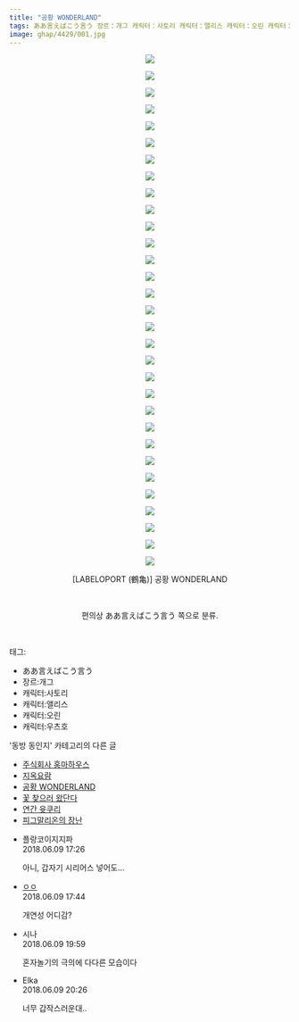```yaml
---
title: "공황 WONDERLAND"
tags: ああ言えばこう言う 장르：개그 캐릭터：사토리 캐릭터：앨리스 캐릭터：오린 캐릭터：우츠호 LABELOPORT 鶴亀 동방_동인지
image: ghap/4429/001.jpg
---
```

<div class="article">
<p style="text-align: center; clear: none; float: none;"><img src="{{ site.nasurl }}/ghap/4429/001.jpg"/></p>
<p style="text-align: center; clear: none; float: none;"><img src="{{ site.nasurl }}/ghap/4429/002.jpg"/></p>
<p style="text-align: center; clear: none; float: none;"><img src="{{ site.nasurl }}/ghap/4429/003.jpg"/></p>
<p style="text-align: center; clear: none; float: none;"><img src="{{ site.nasurl }}/ghap/4429/004.jpg"/></p>
<p style="text-align: center; clear: none; float: none;"><img src="{{ site.nasurl }}/ghap/4429/005.jpg"/></p>
<p style="text-align: center; clear: none; float: none;"><img src="{{ site.nasurl }}/ghap/4429/006.jpg"/></p>
<p style="text-align: center; clear: none; float: none;"><img src="{{ site.nasurl }}/ghap/4429/007.jpg"/></p>
<p style="text-align: center; clear: none; float: none;"><img src="{{ site.nasurl }}/ghap/4429/008.jpg"/></p>
<p style="text-align: center; clear: none; float: none;"><img src="{{ site.nasurl }}/ghap/4429/009.jpg"/></p>
<p style="text-align: center; clear: none; float: none;"><img src="{{ site.nasurl }}/ghap/4429/010.jpg"/></p>
<p style="text-align: center; clear: none; float: none;"><img src="{{ site.nasurl }}/ghap/4429/011.jpg"/></p>
<p style="text-align: center; clear: none; float: none;"><img src="{{ site.nasurl }}/ghap/4429/012.jpg"/></p>
<p style="text-align: center; clear: none; float: none;"><img src="{{ site.nasurl }}/ghap/4429/013.jpg"/></p>
<p style="text-align: center; clear: none; float: none;"><img src="{{ site.nasurl }}/ghap/4429/014.jpg"/></p>
<p style="text-align: center; clear: none; float: none;"><img src="{{ site.nasurl }}/ghap/4429/015.jpg"/></p>
<p style="text-align: center; clear: none; float: none;"><img src="{{ site.nasurl }}/ghap/4429/016.jpg"/></p>
<p style="text-align: center; clear: none; float: none;"><img src="{{ site.nasurl }}/ghap/4429/017.jpg"/></p>
<p style="text-align: center; clear: none; float: none;"><img src="{{ site.nasurl }}/ghap/4429/018.jpg"/></p>
<p style="text-align: center; clear: none; float: none;"><img src="{{ site.nasurl }}/ghap/4429/019.jpg"/></p>
<p style="text-align: center; clear: none; float: none;"><img src="{{ site.nasurl }}/ghap/4429/020.jpg"/></p>
<p style="text-align: center; clear: none; float: none;"><img src="{{ site.nasurl }}/ghap/4429/021.jpg"/></p>
<p style="text-align: center; clear: none; float: none;"><img src="{{ site.nasurl }}/ghap/4429/022.jpg"/></p>
<p style="text-align: center; clear: none; float: none;"><img src="{{ site.nasurl }}/ghap/4429/023.jpg"/></p>
<p style="text-align: center; clear: none; float: none;"><img src="{{ site.nasurl }}/ghap/4429/024.jpg"/></p>
<p style="text-align: center; clear: none; float: none;"><img src="{{ site.nasurl }}/ghap/4429/025.jpg"/></p>
<p style="text-align: center; clear: none; float: none;"><img src="{{ site.nasurl }}/ghap/4429/026.jpg"/></p>
<p style="text-align: center; clear: none; float: none;"><img src="{{ site.nasurl }}/ghap/4429/027.jpg"/></p>
<p style="text-align: center; clear: none; float: none;"><img src="{{ site.nasurl }}/ghap/4429/028.jpg"/></p>
<p style="text-align: center; clear: none; float: none;"><img src="{{ site.nasurl }}/ghap/4429/029.jpg"/></p>
<p style="text-align: center; clear: none; float: none;"><img src="{{ site.nasurl }}/ghap/4429/030.jpg"/></p>
<p style="text-align: center; clear: none; float: none;"><img src="{{ site.nasurl }}/ghap/4429/031.jpg"/></p>
<p style="text-align: center; clear: none; float: none;">[LABELOPORT (鶴亀)] 공황 WONDERLAND</p>
<p style="text-align: center; clear: none; float: none;"><br/></p>
<p style="text-align: center; clear: none; float: none;">편의상 ああ言えばこう言う 쪽으로 분류.</p>
<p><br/></p>
</div><div class="tagTrail">
<p>태그: </p>
<ul>
<li>ああ言えばこう言う</li>
<li>장르:개그</li>
<li>캐릭터:사토리</li>
<li>캐릭터:앨리스</li>
<li>캐릭터:오린</li>
<li>캐릭터:우츠호</li>
</ul>
</div><div class="another">
<p>'동방 동인지' 카테고리의 다른 글</p>
<ul>
<li><a href="/2018-06-09-ghap_4431">주식회사 홍마하우스</a></li>
<li><a href="/2018-06-09-ghap_4430">지옥요람</a></li>
<li><a href="/2018-06-09-ghap_4429">공황 WONDERLAND</a></li>
<li><a href="/2018-06-09-ghap_4428">꽃 찾으러 왔단다</a></li>
<li><a href="/2018-06-09-ghap_4427">연간 윳쿠리</a></li>
<li><a href="/2018-06-09-ghap_4426">피그말리온의 장난</a></li>
</ul>
</div><div class="cb_module cb_fluid">
<div class="cb_wrt cb_profile">
<div class="comment">
<ul>
<li class="cb_thumb_off" id="comment15268494">
<div class="cb_comment_area">
<div class="cb_info_area">
<div class="cb_section">
<span class="cb_nick_name">플랑코이지지파</span>
</div>
<div class="cb_section">
<span class="cb_date">2018.06.09 17:26 </span>
</div>
</div>
<div class="cb_dsc_comment">
<p class="cb_dsc">
											아니, 갑자기 시리어스 넣어도...
										</p>
</div>
</div></li>
<li class="cb_thumb_off" id="comment15268503">
<div class="cb_comment_area">
<div class="cb_info_area">
<div class="cb_section">
<span class="cb_nick_name"> <a href="http://y8888" onclick="return openLinkInNewWindow(this)">ㅇㅇ</a></span>
</div>
<div class="cb_section">
<span class="cb_date">2018.06.09 17:44 </span>
</div>
</div>
<div class="cb_dsc_comment">
<p class="cb_dsc">
											개연성 어디감?
										</p>
</div>
</div></li>
<li class="cb_thumb_off" id="comment15268538">
<div class="cb_comment_area">
<div class="cb_info_area">
<div class="cb_section">
<span class="cb_nick_name">시나</span>
</div>
<div class="cb_section">
<span class="cb_date">2018.06.09 19:59 </span>
</div>
</div>
<div class="cb_dsc_comment">
<p class="cb_dsc">
											혼자놀기의 극의에 다다른 모습이다
										</p>
</div>
</div></li>
<li class="cb_thumb_off" id="comment15268548">
<div class="cb_comment_area">
<div class="cb_info_area">
<div class="cb_section">
<span class="cb_nick_name">Elka</span>
</div>
<div class="cb_section">
<span class="cb_date">2018.06.09 20:26 </span>
</div>
</div>
<div class="cb_dsc_comment">
<p class="cb_dsc">
											너무 갑작스러운대..
										</p>
</div>
</div></li>
</ul>
</div>
</div><!-- commentList close -->
</div>